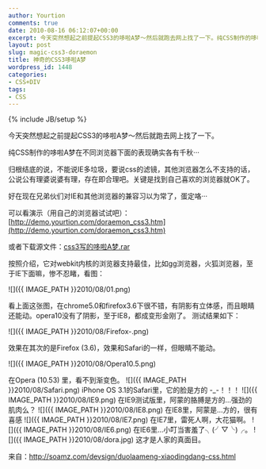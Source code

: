```yaml
---
author: Yourtion
comments: true
date: 2010-08-16 06:12:07+00:00
excerpt: 今天突然想起之前提起CSS3的哆啦A梦～然后就跑去网上找了一下。纯CSS制作的哆啦A梦在不同浏览器下面的表现确实各有千秋···
layout: post
slug: magic-css3-doraemon
title: 神奇的CSS3哆啦A梦
wordpress_id: 1448
categories:
- CSS+DIV
tags:
- CSS
---
```

{% include JB/setup %}

今天突然想起之前提起CSS3的哆啦A梦～然后就跑去网上找了一下。

纯CSS制作的哆啦A梦在不同浏览器下面的表现确实各有千秋···

归根结底的说，不能说IE多垃圾，要说css的滤镜，其他浏览器怎么不支持的话，公说公有理婆说婆有理，存在即合理吧。关键是找到自己喜欢的浏览器就OK了。

好在现在兄弟伙们对IE和其他浏览器的兼容习以为常了，蛋定咯···

可以看演示（用自己的浏览器试试吧）：[http://demo.yourtion.com/doraemon_css3.htm](http://demo.yourtion.com/doraemon_css3.htm)

或者下载源文件：[css3写的哆啦A梦.rar](http://www.dbank.com/download.action?t=40&k=NDg2ODUwMjE=&pcode=LCwxMjAzODksMTIwMzg5&rnd=4)

按照介绍，它对webkit内核的浏览器支持最佳，比如gg浏览器，火狐浏览器，至于IE下面嘛，惨不忍睹，看图：


![]({{ IMAGE_PATH }}2010/08/01.png)


看上面这张图，在chrome5.0和firefox3.6下很不错，有阴影有立体感，而且眼睛还能动。opera10没有了阴影，至于IE8，都成变形金刚了。  测试结果如下：


![]({{ IMAGE_PATH }}2010/08/Firefox-.png)


效果在其次的是Firefox (3.6)，效果和Safari的一样，但眼睛不能动。


![]({{ IMAGE_PATH }}2010/08/Opera10.5.png)


在Opera (10.53) 里，看不到渐变色。  ![]({{ IMAGE_PATH }}2010/08/Safari.png) iPhone OS 3.1的Safari里，它的脸是方的 -_-！！！  ![]({{ IMAGE_PATH }}2010/08/IE9.png) 在IE9测试版里，阿蒙的胳膊是方的…强劲的肌肉么？  ![]({{ IMAGE_PATH }}2010/08/IE8.png) 在IE8里，阿蒙是…方的，很有喜感  ![]({{ IMAGE_PATH }}2010/08/IE7.png) 在IE7里，雷死人啊，大花猫啊。  ![]({{ IMAGE_PATH }}2010/08/IE6.png) 在IE6里…小叮当害羞了╮(╯▽╰)╭。  ![]({{ IMAGE_PATH }}2010/08/dora.jpg) 这才是人家的真面目。

来自：http://soamz.com/devsign/duolaameng-xiaodingdang-css.html
